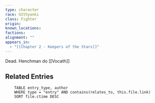 ```yaml
---
type: character
race: GIthyanki
class: Fighter
origin: 
known_locations: 
factions: 
alignment: ""
appears_in:
  - "[[Chapter 2 - Keepers of the Stars]]"
---
```

Dead.
Henchman do [[Vocath]]

<!-- DYNAMIC:related-entries -->

## Related Entries

```dataview
    TABLE entry_type, author
    WHERE type = "entry" AND contains(relates_to, this.file.link)
    SORT file.ctime DESC
```

<!-- /DYNAMIC -->